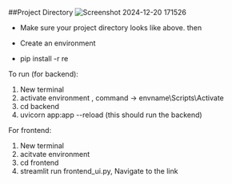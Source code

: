 
##Project Directory
![Screenshot 2024-12-20 171526](https://github.com/user-attachments/assets/102e02b7-cd3d-467a-91ed-3ab307de15e8)

- Make sure your project directory looks like above. then 

- Create an environment

- pip install -r re


To run (for backend):
1. New terminal
2. activate environment  , command -> envname\Scripts\Activate
3. cd backend
4. uvicorn app:app --reload (this should run the backend)

For frontend:
1. New terminal
2. acitvate environment
3. cd frontend
4. streamlit run frontend_ui.py, Navigate to the link
